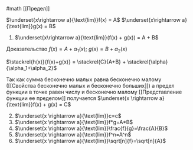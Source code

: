 #math 
[[Предел]]

$\underset{x\rightarrow a}{\text{lim}}f(x) = A$
$\underset{x\rightarrow a}{\text{lim}}g(x) = B$
1. $\underset{x\rightarrow a}{\text{lim}}(f(x) + g(x)) = A + B$

Доказательство
$f(x) = A + \alpha_1(x)$; $g(x) = B + \alpha_2(x)$

$\stackrel{h(x)}{f(x)+g(x)} = \stackrel{C}{A+B} + \stackrel{\alpha}{\alpha_1+\alpha_2}$

Так как cумма бесконечно малых равна бесконечно малому ([[Свойства бесконечно малых и бесконечно больших]]) а предел функции в точке равен числу и бесконечно малому [[Представление функции ее пределом]] получается
 $\underset{x \rightarrow a}{\text{lim}}f(x) + g(x) = C$
 
 2. $\underset{x \rightarrow a}{\text{lim}}c=c$
 3. $\underset{x \rightarrow a}{\text{lim}}f*g=A*B$
 4. $\underset{x \rightarrow a}{\text{lim}}\frac{f}{g}=\frac{A}{B}$
 5. $\underset{x \rightarrow a}{\text{lim}}f^n=A^n$
 6. $\underset{x \rightarrow a}{\text{lim}}\sqrt[n]{f}=\sqrt[n]{A}$